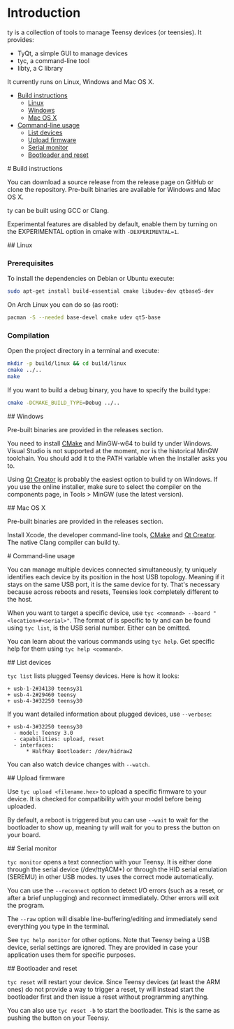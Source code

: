 # Introduction

ty is a collection of tools to manage Teensy devices (or teensies). It provides:
- TyQt, a simple GUI to manage devices
- tyc, a command-line tool
- libty, a C library

It currently runs on Linux, Windows and Mac OS X.

- [Build instructions](#build)
  - [Linux](#build_linux)
  - [Windows](#build_windows)
  - [Mac OS X](#build_darwin)
- [Command-line usage](#usage)
  - [List devices](#usage_list)
  - [Upload firmware](#usage_upload)
  - [Serial monitor](#usage_monitor)
  - [Bootloader and reset](#usage_reset)

<a name="build"/>
# Build instructions

You can download a source release from the release page on GitHub or clone the repository.
Pre-built binaries are available for Windows and Mac OS X.

ty can be built using GCC or Clang.

Experimental features are disabled by default, enable them by turning on the EXPERIMENTAL option
in cmake with `-DEXPERIMENTAL=1`.

<a name="build_linux"/>
## Linux

### Prerequisites

To install the dependencies on Debian or Ubuntu execute:
```bash
sudo apt-get install build-essential cmake libudev-dev qtbase5-dev
```

On Arch Linux you can do so (as root):
```bash
pacman -S --needed base-devel cmake udev qt5-base
```

### Compilation

Open the project directory in a terminal and execute:
```bash
mkdir -p build/linux && cd build/linux
cmake ../..
make
```

If you want to build a debug binary, you have to specify the build type:
```bash
cmake -DCMAKE_BUILD_TYPE=Debug ../..
```

<a name="build_windows"/>
## Windows

Pre-built binaries are provided in the releases section.

You need to install [CMake](http://www.cmake.org/) and MinGW-w64 to build ty under Windows.
Visual Studio is not supported at the moment, nor is the historical MinGW toolchain. You should
add it to the PATH variable when the installer asks you to.

Using [Qt Creator](http://www.qt.io/download-open-source/) is probably the easiest option to build
ty on Windows. If you use the online installer, make sure to select the compiler on the components
page, in Tools > MinGW (use the latest version).

<a name="build_darwin"/>
## Mac OS X

Pre-built binaries are provided in the releases section.

Install Xcode, the developer command-line tools, [CMake](http://www.cmake.org/) and
[Qt Creator](http://www.qt.io/download-open-source/). The native Clang compiler can build ty.

<a name="usage"/>
# Command-line usage

You can manage multiple devices connected simultaneously, ty uniquely identifies each device by its
position in the host USB topology. Meaning if it stays on the same USB port, it is the same device
for ty. That's necessary because across reboots and resets, Teensies look completely different to
the host.

When you want to target a specific device, use `tyc <command> --board "<location>#<serial>"`.
The format of <location> is specific to ty and can be found using `tyc list`, <serial> is the
USB serial number. Either can be omitted.

You can learn about the various commands using `tyc help`. Get specific help for them using
`tyc help <command>`.

<a name="usage_list"/>
## List devices

`tyc list` lists plugged Teensy devices. Here is how it looks:
```
+ usb-1-2#34130 teensy31
+ usb-4-2#29460 teensy
+ usb-4-3#32250 teensy30
```

If you want detailed information about plugged devices, use `--verbose`:
```
+ usb-4-3#32250 teensy30
  - model: Teensy 3.0
  - capabilities: upload, reset
  - interfaces:
      * HalfKay Bootloader: /dev/hidraw2
```

You can also watch device changes with `--watch`.

<a name="usage_upload"/>
## Upload firmware

Use `tyc upload <filename.hex>` to upload a specific firmware to your device. It is checked for
compatibility with your model before being uploaded.

By default, a reboot is triggered but you can use `--wait` to wait for the bootloader to show up,
meaning ty will wait for you to press the button on your board.

<a name="usage_monitor"/>
## Serial monitor

`tyc monitor` opens a text connection with your Teensy. It is either done through the serial device
(/dev/ttyACM*) or through the HID serial emulation (SEREMU) in other USB modes. ty uses the correct
mode automatically.

You can use the `--reconnect` option to detect I/O errors (such as a reset, or after a brief
unplugging) and reconnect immediately. Other errors will exit the program.

The `--raw` option will disable line-buffering/editing and immediately send everything you type in
the terminal.

See `tyc help monitor` for other options. Note that Teensy being a USB device, serial settings are
ignored. They are provided in case your application uses them for specific purposes.

<a name="usage_reset"/>
## Bootloader and reset

`tyc reset` will restart your device. Since Teensy devices (at least the ARM ones) do not provide
a way to trigger a reset, ty will instead start the bootloader first and then issue a reset
without programming anything.

You can also use `tyc reset -b` to start the bootloader. This is the same as pushing the button on
your Teensy.
